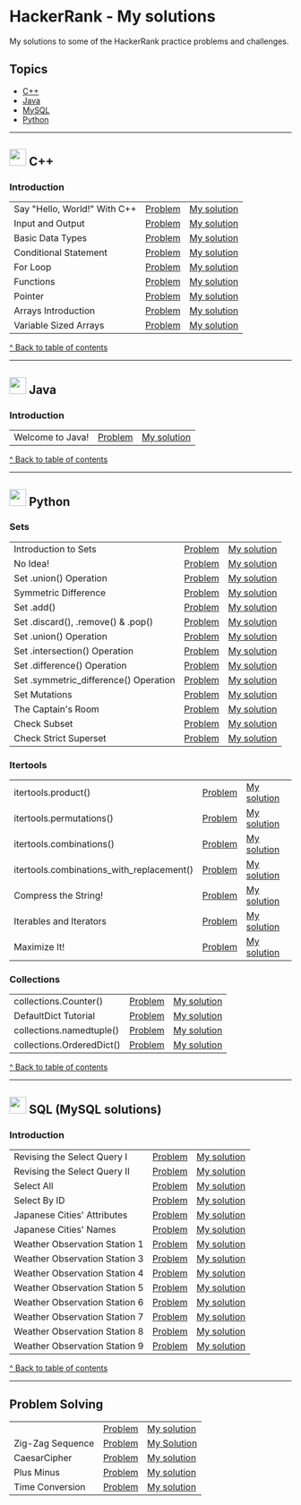 # HackerRank - My solutions
My solutions to some of the HackerRank practice problems and challenges.

## Topics
+ [C++](#-c)
+ [Java](#-java)
+ [MySQL](#-sql-mysql-solutions)
+ [Python](#-python)


---

## <img src= "https://skillicons.dev/icons?i=cpp" width = 30px> C++

### Introduction
| | | |
| --- | --- | --- |
| Say "Hello, World!" With C++ | [Problem](https://www.hackerrank.com/challenges/cpp-hello-world/problem) | [My solution](../main/c%2B%2B/cpp-hello-world.cpp) |
| Input and Output | [Problem](https://www.hackerrank.com/challenges/cpp-input-and-output/problem) | [My solution](../main/c%2B%2B/cpp-input-and-output.cpp) |
| Basic Data Types | [Problem](https://www.hackerrank.com/challenges/c-tutorial-basic-data-types/problem) | [My solution](../main/c%2B%2B/c-tutorial-basic-data-types.cpp) |
| Conditional Statement | [Problem](https://www.hackerrank.com/challenges/c-tutorial-conditional-if-else/problem) | [My solution](../main/c%2B%2B/c-tutorial-conditional-if-else.cpp) |
| For Loop | [Problem](https://www.hackerrank.com/challenges/c-tutorial-for-loop/problem) | [My solution](../main/c%2B%2B/c-tutorial-for-loop.cpp) |
| Functions | [Problem](https://www.hackerrank.com/challenges/c-tutorial-functions/problem) | [My solution](../main/c%2B%2B/c-tutorial-functions.cpp) |
| Pointer | [Problem](https://www.hackerrank.com/challenges/c-tutorial-pointer/problem) | [My solution](../main/c%2B%2B/c-tutorial-pointer.cpp) |
| Arrays Introduction | [Problem](https://www.hackerrank.com/challenges/arrays-introduction/problem) | [My solution](../main/c%2B%2B/arrays-introduction.cpp) |
| Variable Sized Arrays | [Problem](https://www.hackerrank.com/challenges/variable-sized-arrays/problem) | [My solution](../main/c%2B%2B/variable-sized-arrays.cpp) |


[^ Back to table of contents](#topics)


---
## <img src= "https://skillicons.dev/icons?i=java" width = 30px> Java

### Introduction
| | | |
| --- | --- | --- |
| Welcome to Java! | [Problem](https://www.hackerrank.com/challenges/welcome-to-java/problem) | [My solution](../main/java/welcome-to-java.java) |


[^ Back to table of contents](#topics)


---
## <img src= "https://skillicons.dev/icons?i=py" width = 30px> Python

### Sets
|  |  |  |
| --- | --- | --- | 
| Introduction to Sets | [Problem](https://www.hackerrank.com/challenges/py-introduction-to-sets/problem) | [My solution](../main/python/py-introduction-to-sets.py)
| No Idea! | [Problem](https://www.hackerrank.com/challenges/no-idea/problem) | [My solution](../main/python/no-idea.py)
| Set .union() Operation | [Problem](https://www.hackerrank.com/challenges/py-set-union/problem) | [My solution](../main/python/py-set-union.py)
| Symmetric Difference | [Problem](https://www.hackerrank.com/challenges/symmetric-difference/problem) | [My solution](../main/python/symmetric-difference.py) 
| Set .add() | [Problem](https://www.hackerrank.com/challenges/py-set-add/problem) | [My solution](../main/python/py-set-add.py)
| Set .discard(), .remove() & .pop() | [Problem](https://www.hackerrank.com/challenges/py-set-discard-remove-pop) | [My solution](../main/python/py-set-discard-remove-pop.py)
| Set .union() Operation | [Problem](https://www.hackerrank.com/challenges/py-set-union) | [My solution](../main/python/py-set-union.py)
| Set .intersection() Operation | [Problem](https://www.hackerrank.com/challenges/py-set-intersection-operation) | [My solution](../main/python/py-set-intersection-operation.py)
| Set .difference() Operation | [Problem](https://www.hackerrank.com/challenges/py-set-difference-operation) | [My solution](../main/python/py-set-difference-operation.py)
| Set .symmetric_difference() Operation | [Problem](https://www.hackerrank.com/challenges/py-set-symmetric-difference-operation) | [My solution](../main/python/py-set-symmetric-difference-operation.py)
| Set Mutations | [Problem](https://www.hackerrank.com/challenges/py-set-mutations) | [My solution](../main/python/py-set-mutations.py)
| The Captain's Room | [Problem](https://www.hackerrank.com/challenges/py-the-captains-room) | [My solution](../main/python/py-the-captains-room.py)
| Check Subset | [Problem](https://www.hackerrank.com/challenges/py-check-subset) | [My solution](../main/python/py-check-subset.py)
| Check Strict Superset | [Problem](https://www.hackerrank.com/challenges/py-check-strict-superset) | [My solution](../main/python/py-check-strict-superset.py)

### Itertools
|  |  |  |
| --- | --- | --- | 
| itertools.product() | [Problem](https://www.hackerrank.com/challenges/itertools-product/problem) | [My solution](../main/python/itertools-product.py) |
| itertools.permutations() | [Problem](https://www.hackerrank.com/challenges/itertools-permutations/problem) | [My solution](../main/python/itertools-permutations.py)
| itertools.combinations() | [Problem](https://www.hackerrank.com/challenges/itertools-combinations/problem) | [My solution](../main/python/itertools-combinations.py)
| itertools.combinations_with_replacement() | [Problem](https://www.hackerrank.com/challenges/itertools-combinations-with-replacement) | [My solution](../main/python/itertools-combinations-with-replacement.py)
| Compress the String! | [Problem](https://www.hackerrank.com/challenges/compress-the-string) | [My solution](../main/python/compress-the-string.py)
| Iterables and Iterators | [Problem](https://www.hackerrank.com/challenges/iterables-and-iterators) | [My solution](../main/python/iterables-and-iterators.py)
| Maximize It! | [Problem](https://www.hackerrank.com/challenges/maximize-it) | [My solution](../main/python/maximize-it.py)

### Collections
|  |  |  |
| --- | --- | --- | 
| collections.Counter() | [Problem](https://www.hackerrank.com/challenges/collections-counter) | [My solution](../main/python/collections-counter.py)
| DefaultDict Tutorial | [Problem](https://www.hackerrank.com/challenges/defaultdict-tutorial) | [My solution](../main/python/defaultdict-tutorial.py)
| collections.namedtuple() | [Problem](https://www.hackerrank.com/challenges/py-collections-namedtuple) | [My solution](../main/python/py-collections-namedtuple.py)
| collections.OrderedDict() | [Problem](https://www.hackerrank.com/challenges/py-collections-ordereddict) | [My solution](../main/python/py-collections-ordereddict.py)

[^ Back to table of contents](#topics)


---
## <img src= "https://skillicons.dev/icons?i=mysql" width = 30px> SQL (MySQL solutions)
### Introduction
| | | |
| --- | --- | --- |
| Revising the Select Query I | [Problem](https://www.hackerrank.com/challenges/revising-the-select-query/problem?isFullScreen=true) | [My solution](../main/sql/revising-the-select-query.sql)
| Revising the Select Query II | [Problem](https://www.hackerrank.com/challenges/revising-the-select-query-2/problem?isFullScreen=true) | [My solution](../main/sql/revising-the-select-query-2.sql)
| Select All | [Problem](https://www.hackerrank.com/challenges/select-all-sql/problem?isFullScreen=true) | [My solution](../main/sql/select-all-sql.sql)
| Select By ID | [Problem](https://www.hackerrank.com/challenges/select-by-id/problem?isFullScreen=true) | [My solution](../main/sql/select-by-id.sql)
| Japanese Cities' Attributes | [Problem](https://www.hackerrank.com/challenges/japanese-cities-attributes/problem?isFullScreen=true) | [My solution](../main/sql/japanese-cities-attributes.sql)
| Japanese Cities' Names | [Problem](https://www.hackerrank.com/challenges/japanese-cities-name/problem?isFullScreen=true) | [My solution](../main/sql/japanese-cities-name.sql)
| Weather Observation Station 1 | [Problem](https://www.hackerrank.com/challenges/weather-observation-station-1/problem?isFullScreen=true) | [My solution](../main/sql/weather-observation-station-1.sql)
| Weather Observation Station 3 | [Problem](https://www.hackerrank.com/challenges/weather-observation-station-3/problem?isFullScreen=true) | [My solution](../main/sql/weather-observation-station-3.sql)
| Weather Observation Station 4 | [Problem](https://www.hackerrank.com/challenges/weather-observation-station-4/problem?isFullScreen=true) | [My solution](../main/sql/weather-observation-station-4.sql)
| Weather Observation Station 5 | [Problem](https://www.hackerrank.com/challenges/weather-observation-station-5/problem?isFullScreen=true) | [My solution](../main/sql/weather-observation-station-5.sql)
| Weather Observation Station 6 | [Problem](https://www.hackerrank.com/challenges/weather-observation-station-6/problem?isFullScreen=true) | [My solution](../main/sql/weather-observation-station-6.sql)
| Weather Observation Station 7 | [Problem](https://www.hackerrank.com/challenges/weather-observation-station-7/problem?isFullScreen=true) | [My solution](../main/sql/weather-observation-station-7.sql)
| Weather Observation Station 8 | [Problem](https://www.hackerrank.com/challenges/weather-observation-station-8/problem?isFullScreen=true) | [My solution](../main/sql/weather-observation-station-8.sql)
| Weather Observation Station 9 | [Problem](https://www.hackerrank.com/challenges/weather-observation-station-9/problem?isFullScreen=true) | [My solution](../main/sql/weather-observation-station-9.sql)


[^ Back to table of contents](#topics)


---
## Problem Solving
|  |  |  |
| --- | --- | --- | 
|  | [Problem]() | [My solution]()
| Zig-Zag Sequence | [Problem](https://www.hackerrank.com/challenges/one-week-preparation-kit-zig-zag-sequence/problem) | [My Solution](../main/ZigZagSequence.py)
| CaesarCipher | [Problem](https://www.hackerrank.com/challenges/one-week-preparation-kit-caesar-cipher-1/problem) | [My solution](../main/CaesarCipher.py)
| Plus Minus | [Problem](https://www.hackerrank.com/challenges/one-week-preparation-kit-plus-minus/problem) | [My solution](../main/algorithms/PlusMinus.py)
| Time Conversion | [Problem](https://www.hackerrank.com/challenges/one-week-preparation-kit-time-conversion/problem) | [My solution](../main/algorithms/TimeConversion.py)
